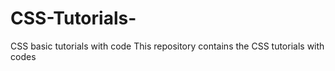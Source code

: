 # CSS-Tutorials-
CSS basic tutorials with code
This repository contains the CSS tutorials with codes
